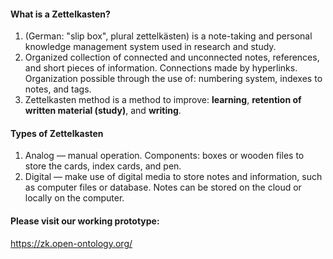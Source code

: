 <h4>What is a Zettelkasten?</h4>
<ol>
  <li>(German: "slip box", plural zettelkästen) is a note-taking and personal knowledge management system used in research and study.</li>
  <li>Organized collection of connected and unconnected notes, references, and short pieces of information. Connections made by hyperlinks. Organization possible through the use of: numbering system, indexes to notes, and tags.</li>
  <li>Zettelkasten method is a method to improve: <b>learning</b>, <b>retention of written material (study)</b>, and <b>writing</b>.</li>
</ol>
<h4>Types of Zettelkasten</h4>
<ol>
  <li>Analog — manual operation. Components: boxes or wooden files to store the cards, index cards, and pen.</li>
  <li>Digital — make use of digital media to store notes and information, such as computer files or database. Notes can be stored on the cloud or locally on the computer.</li>
</ol>
<h4>Please visit our working prototype:</h4>
<a href="https://zk.open-ontology.org/" target="_blank">https://zk.open-ontology.org/</a>
